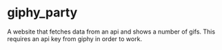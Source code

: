 # giphy_party
A website that fetches data from an api and shows a number of gifs.
This requires an api key from giphy in order to work.